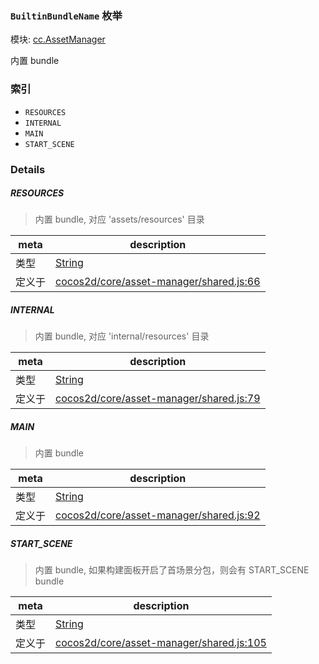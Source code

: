 ### `BuiltinBundleName` 枚举



模块: [cc.AssetManager](../modules/cc.AssetManager.md)


内置 bundle


### 索引
  - `RESOURCES`
  - `INTERNAL`
  - `MAIN`
  - `START_SCENE`

### Details


##### RESOURCES

> 内置 bundle, 对应 'assets/resources' 目录

| meta | description |
|------|-------------|
| 类型 | <a href="https://developer.mozilla.org/en/JavaScript/Reference/Global_Objects/String" class="crosslink external" target="_blank">String</a> |
| 定义于 | [cocos2d/core/asset-manager/shared.js:66](https://github.com/cocos-creator/engine/blob/22ca6465effd8063cb95e509843b8bef3d880759/cocos2d/core/asset-manager/shared.js#L66) |



##### INTERNAL

> 内置 bundle, 对应 'internal/resources' 目录

| meta | description |
|------|-------------|
| 类型 | <a href="https://developer.mozilla.org/en/JavaScript/Reference/Global_Objects/String" class="crosslink external" target="_blank">String</a> |
| 定义于 | [cocos2d/core/asset-manager/shared.js:79](https://github.com/cocos-creator/engine/blob/22ca6465effd8063cb95e509843b8bef3d880759/cocos2d/core/asset-manager/shared.js#L79) |



##### MAIN

> 内置 bundle

| meta | description |
|------|-------------|
| 类型 | <a href="https://developer.mozilla.org/en/JavaScript/Reference/Global_Objects/String" class="crosslink external" target="_blank">String</a> |
| 定义于 | [cocos2d/core/asset-manager/shared.js:92](https://github.com/cocos-creator/engine/blob/22ca6465effd8063cb95e509843b8bef3d880759/cocos2d/core/asset-manager/shared.js#L92) |



##### START_SCENE

> 内置 bundle, 如果构建面板开启了首场景分包，则会有 START_SCENE bundle

| meta | description |
|------|-------------|
| 类型 | <a href="https://developer.mozilla.org/en/JavaScript/Reference/Global_Objects/String" class="crosslink external" target="_blank">String</a> |
| 定义于 | [cocos2d/core/asset-manager/shared.js:105](https://github.com/cocos-creator/engine/blob/22ca6465effd8063cb95e509843b8bef3d880759/cocos2d/core/asset-manager/shared.js#L105) |


